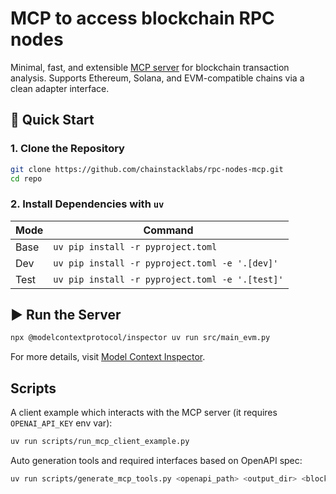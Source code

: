 # MCP to access blockchain RPC nodes

Minimal, fast, and extensible [MCP server](https://modelcontextprotocol.io/introduction) for blockchain transaction analysis.
Supports Ethereum, Solana, and EVM-compatible chains via a clean adapter interface.

## 🚀 Quick Start

### 1. Clone the Repository
```bash
git clone https://github.com/chainstacklabs/rpc-nodes-mcp.git
cd repo
```

### 2. Install Dependencies with `uv`
| Mode       | Command                                           |
|------------|---------------------------------------------------|
| Base       | `uv pip install -r pyproject.toml`                |
| Dev        | `uv pip install -r pyproject.toml -e '.[dev]'`    |
| Test       | `uv pip install -r pyproject.toml -e '.[test]'`   |

## ▶️ Run the Server
```bash
npx @modelcontextprotocol/inspector uv run src/main_evm.py
```
For more details, visit [Model Context Inspector](https://modelcontextprotocol.io/docs/tools/inspector).

## Scripts

A client example which interacts with the MCP server (it requires `OPENAI_API_KEY` env var):
```bash
uv run scripts/run_mcp_client_example.py
```

Auto generation tools and required interfaces based on OpenAPI spec:
```bash
uv run scripts/generate_mcp_tools.py <openapi_path> <output_dir> <blockchain_name>
```

